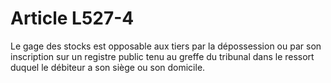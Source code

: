 # Article L527-4

<p>Le gage des stocks est opposable aux tiers par la dépossession ou par son inscription sur un registre public tenu au greffe du tribunal dans le ressort duquel le débiteur a son siège ou son domicile.</p>